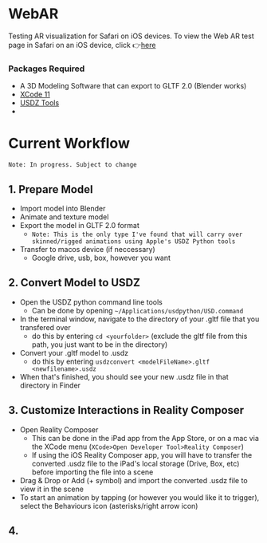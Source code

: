 # WebAR
Testing AR visualization for Safari on iOS devices. To view the Web AR test page in Safari on an iOS device, click 👉[here](https://mura94.github.io/WebAR/)



### Packages Required
- A 3D Modeling Software that can export to GLTF 2.0 (Blender works)
- [XCode 11](https://apps.apple.com/us/app/xcode/id497799835?mt=12)
- [USDZ Tools](https://developer.apple.com/download/more/?=USDPython)
- 

# Current Workflow
`Note: In progress. Subject to change`

## 1. Prepare Model
- Import model into Blender
- Animate and texture model
- Export the model in GLTF 2.0 format
  - `Note: This is the only type I've found that will carry over skinned/rigged animations using Apple's USDZ Python tools`
- Transfer to macos device (if neccessary)
  - Google drive, usb, box, however you want

## 2. Convert Model to USDZ
- Open the USDZ python command line tools
  - Can be done by opening `~/Applications/usdpython/USD.command`
- In the terminal window, navigate to the directory of your .gltf file that you transfered over
  - do this by entering `cd <yourfolder>` (exclude the gltf file from this path, you just want to be in the directory)
- Convert your .gltf model to .usdz
  - do this by entering `usdzconvert <modelFileName>.gltf <newfilename>.usdz`
- When that's finished, you should see your new .usdz file in that directory in Finder

## 3. Customize Interactions in Reality Composer
- Open Reality Composer
  - This can be done in the iPad app from the App Store, or on a mac via the XCode menu (`XCode>Open Developer Tool>Reality Composer`)
  - If using the iOS Reality Composer app, you will have to transfer the converted .usdz file to the iPad's local storage (Drive, Box, etc) before importing the file into a scene
- Drag & Drop or Add (+ symbol) and import the converted .usdz file to view it in the scene
- To start an animation by tapping (or however you would like it to trigger), select the Behaviours icon (asterisks/right arrow icon)

## 4. 
